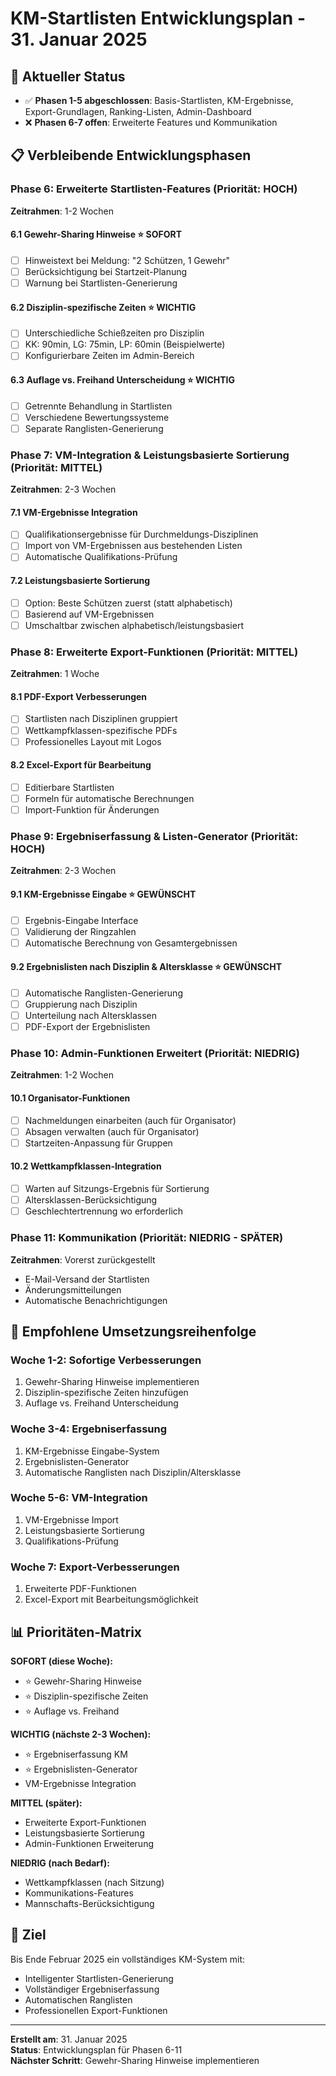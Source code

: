 # KM-Startlisten Entwicklungsplan - 31. Januar 2025

## 🎯 Aktueller Status
- ✅ **Phasen 1-5 abgeschlossen**: Basis-Startlisten, KM-Ergebnisse, Export-Grundlagen, Ranking-Listen, Admin-Dashboard
- ❌ **Phasen 6-7 offen**: Erweiterte Features und Kommunikation

## 📋 Verbleibende Entwicklungsphasen

### **Phase 6: Erweiterte Startlisten-Features** (Priorität: HOCH)
**Zeitrahmen**: 1-2 Wochen

#### 6.1 Gewehr-Sharing Hinweise ⭐ SOFORT
- [ ] Hinweistext bei Meldung: "2 Schützen, 1 Gewehr"
- [ ] Berücksichtigung bei Startzeit-Planung
- [ ] Warnung bei Startlisten-Generierung

#### 6.2 Disziplin-spezifische Zeiten ⭐ WICHTIG
- [ ] Unterschiedliche Schießzeiten pro Disziplin
- [ ] KK: 90min, LG: 75min, LP: 60min (Beispielwerte)
- [ ] Konfigurierbare Zeiten im Admin-Bereich

#### 6.3 Auflage vs. Freihand Unterscheidung ⭐ WICHTIG
- [ ] Getrennte Behandlung in Startlisten
- [ ] Verschiedene Bewertungssysteme
- [ ] Separate Ranglisten-Generierung

### **Phase 7: VM-Integration & Leistungsbasierte Sortierung** (Priorität: MITTEL)
**Zeitrahmen**: 2-3 Wochen

#### 7.1 VM-Ergebnisse Integration
- [ ] Qualifikationsergebnisse für Durchmeldungs-Disziplinen
- [ ] Import von VM-Ergebnissen aus bestehenden Listen
- [ ] Automatische Qualifikations-Prüfung

#### 7.2 Leistungsbasierte Sortierung
- [ ] Option: Beste Schützen zuerst (statt alphabetisch)
- [ ] Basierend auf VM-Ergebnissen
- [ ] Umschaltbar zwischen alphabetisch/leistungsbasiert

### **Phase 8: Erweiterte Export-Funktionen** (Priorität: MITTEL)
**Zeitrahmen**: 1 Woche

#### 8.1 PDF-Export Verbesserungen
- [ ] Startlisten nach Disziplinen gruppiert
- [ ] Wettkampfklassen-spezifische PDFs
- [ ] Professionelles Layout mit Logos

#### 8.2 Excel-Export für Bearbeitung
- [ ] Editierbare Startlisten
- [ ] Formeln für automatische Berechnungen
- [ ] Import-Funktion für Änderungen

### **Phase 9: Ergebniserfassung & Listen-Generator** (Priorität: HOCH)
**Zeitrahmen**: 2-3 Wochen

#### 9.1 KM-Ergebnisse Eingabe ⭐ GEWÜNSCHT
- [ ] Ergebnis-Eingabe Interface
- [ ] Validierung der Ringzahlen
- [ ] Automatische Berechnung von Gesamtergebnissen

#### 9.2 Ergebnislisten nach Disziplin & Altersklasse ⭐ GEWÜNSCHT
- [ ] Automatische Ranglisten-Generierung
- [ ] Gruppierung nach Disziplin
- [ ] Unterteilung nach Altersklassen
- [ ] PDF-Export der Ergebnislisten

### **Phase 10: Admin-Funktionen Erweitert** (Priorität: NIEDRIG)
**Zeitrahmen**: 1-2 Wochen

#### 10.1 Organisator-Funktionen
- [ ] Nachmeldungen einarbeiten (auch für Organisator)
- [ ] Absagen verwalten (auch für Organisator)
- [ ] Startzeiten-Anpassung für Gruppen

#### 10.2 Wettkampfklassen-Integration
- [ ] Warten auf Sitzungs-Ergebnis für Sortierung
- [ ] Altersklassen-Berücksichtigung
- [ ] Geschlechtertrennung wo erforderlich

### **Phase 11: Kommunikation** (Priorität: NIEDRIG - SPÄTER)
**Zeitrahmen**: Vorerst zurückgestellt

- E-Mail-Versand der Startlisten
- Änderungsmitteilungen
- Automatische Benachrichtigungen

## 🚀 Empfohlene Umsetzungsreihenfolge

### **Woche 1-2: Sofortige Verbesserungen**
1. Gewehr-Sharing Hinweise implementieren
2. Disziplin-spezifische Zeiten hinzufügen
3. Auflage vs. Freihand Unterscheidung

### **Woche 3-4: Ergebniserfassung**
1. KM-Ergebnisse Eingabe-System
2. Ergebnislisten-Generator
3. Automatische Ranglisten nach Disziplin/Altersklasse

### **Woche 5-6: VM-Integration**
1. VM-Ergebnisse Import
2. Leistungsbasierte Sortierung
3. Qualifikations-Prüfung

### **Woche 7: Export-Verbesserungen**
1. Erweiterte PDF-Funktionen
2. Excel-Export mit Bearbeitungsmöglichkeit

## 📊 Prioritäten-Matrix

**SOFORT (diese Woche):**
- ⭐ Gewehr-Sharing Hinweise
- ⭐ Disziplin-spezifische Zeiten
- ⭐ Auflage vs. Freihand

**WICHTIG (nächste 2-3 Wochen):**
- ⭐ Ergebniserfassung KM
- ⭐ Ergebnislisten-Generator
- VM-Ergebnisse Integration

**MITTEL (später):**
- Erweiterte Export-Funktionen
- Leistungsbasierte Sortierung
- Admin-Funktionen Erweiterung

**NIEDRIG (nach Bedarf):**
- Wettkampfklassen (nach Sitzung)
- Kommunikations-Features
- Mannschafts-Berücksichtigung

## 🎯 Ziel
Bis Ende Februar 2025 ein vollständiges KM-System mit:
- Intelligenter Startlisten-Generierung
- Vollständiger Ergebniserfassung
- Automatischen Ranglisten
- Professionellen Export-Funktionen

---
**Erstellt am**: 31. Januar 2025  
**Status**: Entwicklungsplan für Phasen 6-11  
**Nächster Schritt**: Gewehr-Sharing Hinweise implementieren